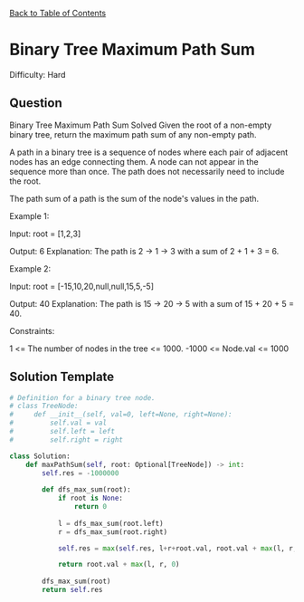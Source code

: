 [Back to Table of Contents](../../README.md)

# Binary Tree Maximum Path Sum
Difficulty: Hard

## Question
Binary Tree Maximum Path Sum
Solved 
Given the root of a non-empty binary tree, return the maximum path sum of any non-empty path.

A path in a binary tree is a sequence of nodes where each pair of adjacent nodes has an edge connecting them. A node can not appear in the sequence more than once. The path does not necessarily need to include the root.

The path sum of a path is the sum of the node's values in the path.

Example 1:



Input: root = [1,2,3]

Output: 6
Explanation: The path is 2 -> 1 -> 3 with a sum of 2 + 1 + 3 = 6.

Example 2:



Input: root = [-15,10,20,null,null,15,5,-5]

Output: 40
Explanation: The path is 15 -> 20 -> 5 with a sum of 15 + 20 + 5 = 40.

Constraints:

1 <= The number of nodes in the tree <= 1000.
-1000 <= Node.val <= 1000

## Solution Template
```python
# Definition for a binary tree node.
# class TreeNode:
#     def __init__(self, val=0, left=None, right=None):
#         self.val = val
#         self.left = left
#         self.right = right

class Solution:
    def maxPathSum(self, root: Optional[TreeNode]) -> int:
        self.res = -1000000
        
        def dfs_max_sum(root):
            if root is None:
                return 0
            
            l = dfs_max_sum(root.left)
            r = dfs_max_sum(root.right)

            self.res = max(self.res, l+r+root.val, root.val + max(l, r, 0))

            return root.val + max(l, r, 0)
        
        dfs_max_sum(root)
        return self.res
        
```
